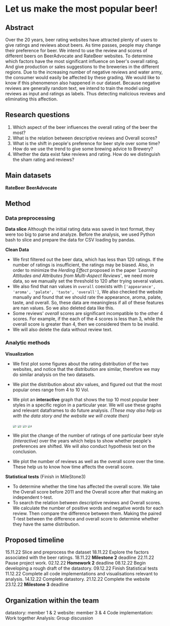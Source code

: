 # Let us make the most popular beer!

## Abstract
<!--
Over the 20 years, beer rating websites have attracted plenty of users to give ratings and reviews about beers.
As time passes, what is the trend of people's favorite beer styles changing in a specific region? How can breweries make changes to their products? Which areas should breweries lay more emphasis on? Meanwhile, how can we detect fake reviews and ratings? Because we cannot ensure that all the reviews are trustworthy, breweries might pay users to give high ratings, or some users rate the beer carelessly.
In this project, we aim to solve the above questions.-->

Over the 20 years, beer rating websites have attracted plenty of users to give ratings and reviews about beers.
As time passes, people may change their preference for beer. We intend to use the review and scores of different beers on BeerAdvocate and RateBeer websites. To determine which factors have the most significant influence on beer's overall rating. And give production or sales suggestions to the breweries in the different regions.
Due to the increasing number of negative reviews and water army, the consumer would easily be affected by these grading. We would like to know if this phenomenon also happened in our dataset. Because negative reviews are generally random text, we intend to train the model using reviews as input and ratings as labels. Thus detecting malicious reviews and eliminating this affection.



## Research questions
1. Which aspect of the beer influences the overall rating of the beer the most?
2. What is the relation between descriptive reviews and Overall scores? 
3. What is the shift in people's preference for beer style over some time? How do we use the trend to give some brewing advice to Brewery?
4. Whether the data exist fake reviews and rating. How do we distinguish the sham rating and reviews?

## Main datasets
**RateBeer**
**BeerAdvocate**



## Method
### Data preprocessing
**Data slice**
Although the initial rating data was saved in text format, they were too big to parse and analyze. Before the analysis, we used Python bash to slice and prepare the data for CSV loading by pandas.

**Clean Data**
- We first filtered out the beer data, which has less than 120 ratings. If the number of ratings is insufficient, the ratings may be biased. Also, in order to minimize the *Herding Effect* proposed in the paper *'Learning Attitudes and Attributes from Multi-Aspect Reviews'*, we need more data, so we manually set the threshold to 120 after trying several values.
- We also find that nan values in ```overall``` coexists with ```['appearance', 'aroma', 'palate', 'taste', 'overall']```, We also checked the website manually and found that we should rate the appearance, aroma, palate, taste, and overall. So, these data are meaningless if all of these features are nan values. So we also deleted data like this.
- Some reviews' *overall* scores are significant incompatible to the other 4 scores. For example, if the each of the 4 scores is less than 3, while the overall score is greater than 4, then we considered them to be invalid.
- We will also delete the data without review text.

### Analytic methods
**Visualization**
- We first plot some figures about the rating distribution of the two websites, and notice that the distribution are similar, therefore we may do similar analysis on the two datasets.

- We plot the distribution about abv values, and figured out that the most popular ones range from 4 to 10 Vol.

- We plot an **interactive** graph that shows the top 10 most popular beer styles in a specific region in a particular year. We will use these graphs and relevant dataframes to do future analysis. *(These may also help us with the data story and the website we will create then)*

  <img src="/Users/sunyukang/Documents/Study/EPFL/Ada/ada-2022-project-letusnameagroup/Image/1.jpg" alt="1" style="zoom:50%;" />

  <img src="/Users/sunyukang/Documents/Study/EPFL/Ada/ada-2022-project-letusnameagroup/Image/2.jpg" alt="2" style="zoom:50%;" />

  <img src="/Users/sunyukang/Documents/Study/EPFL/Ada/ada-2022-project-letusnameagroup/Image/3.jpg" alt="3" style="zoom:50%;" />

  <img src="/Users/sunyukang/Documents/Study/EPFL/Ada/ada-2022-project-letusnameagroup/Image/4.jpg" alt="4" style="zoom:50%;" />

    

- We plot the change of the number of ratings of one particular beer style *(interactive)* over the years which helps to show whether people's preferences are shifted. We will also conduct hypothesis test on the conclusion.

  

- We plot the number of reviews as well as the overall score over the time. These help us to know how time affects the overall score.

**Statistical tests** (Finish in MileStone3)
+ To determine whether the time has affected the overall score. We take the Overall score before 2011 and the Overall score after that making an independent t-test. 
+ To search the relation between descriptive reviews and Overall scores. We calculate the number of positive words and negative words for each review. Then compare the difference between them. Making the paired T-test between the difference and overall score to determine whether they have the same distribution.  


<!--
**Detect fake rating** (In Milestone 3)
利用Nlp分词工具将每条评论分解成Embedding，将Embedding作为input，rating作为label，进行逻辑回归训练。最后将review输入到训练好的模型当中。若预测的评分和实际的评分相差较大（相差2分以上）；则判定此为无用的评论。
-->





## Proposed timeline

15.11.22 Slice and preprocess the dataset
18.11.22 Explore the factors associated with the beer ratings.
18.11.22 **Milestone 2** deadline
22.11.22 Pause project work.
02.12.22 **Homework 2** deadline
08.12.22 Begin developing a rough draft of the datastory.
09.12.22 Finish Statistical tests
11.12.22 Complete all code implementations and visualisations relevant to analysis.
14.12.22 Complete datastory.
21.12.22 Complete the website
23.12.22 **Milestone 3** deadline


## Organization within the team
datastory: member 1 & 2
website: member 3 & 4
Code implementation: Work together
Analysis: Group discussion
    

​    

